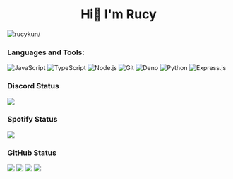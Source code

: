 <h1 align="center">Hi👋 I'm Rucy</h1>

<p align="left"> <img src=https://komarev.com/ghpvc/?username=rucykun alt=rucykun/> </p>

<h3 align="left">Languages and Tools:</h3>

![JavaScript](https://img.shields.io/badge/-JavaScript-F7DF1E?style=flat-square&logo=javascript&logoColor=black)
![TypeScript](https://img.shields.io/badge/-TypeScript-3178C6?style=flat-square&logo=typescript&logoColor=white)
![Node.js](https://img.shields.io/badge/-Node.js-339933?style=flat-square&logo=node.js&logoColor=white)
![Git](https://img.shields.io/badge/-Git-F05032?style=flat-square&logo=git&logoColor=white)
![Deno](https://img.shields.io/badge/-Deno-000000?style=flat-square&logo=deno&logoColor=white)
![Python](https://img.shields.io/badge/-Python-3776AB?style=flat-square&logo=python&logoColor=white)
![Express.js](https://img.shields.io/badge/-Express.js-000000?style=flat-square&logo=express&logoColor=white)

### Discord Status
<a href="https://discord.com/users/1209936797375926333" align="left">
    <img src="https://lanyard.kyrie25.me/api/1209936797375926333?waveColor=8B8BFA&waveSpotifyColor=B48EF7&gradient=7E37F9-B48EF7-E568C4&imgStyle=square">
</a>

### Spotify Status
![](https://spotify-github-profile.vercel.app/api/view?uid=31d76ptpo5wxjtdpfgp5pnzkcxna)

### GitHub Status
![](http://github-profile-summary-cards.vercel.app/api/cards/most-commit-language?username=rucykun&theme=2077)
![](http://github-profile-summary-cards.vercel.app/api/cards/repos-per-language?username=rucykun&theme=2077)
![](http://github-profile-summary-cards.vercel.app/api/cards/productive-time?username=rucykun&theme=2077)
![](http://github-profile-summary-cards.vercel.app/api/cards/stats?username=rucykun&theme=2077)
